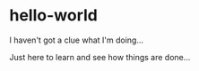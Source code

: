 # hello-world
I haven't got a clue what I'm doing...

Just here to learn and see how things are done...

